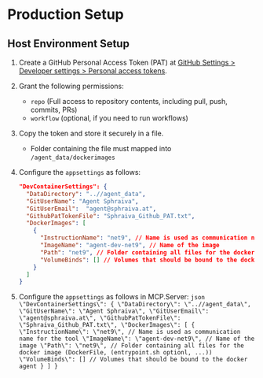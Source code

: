 # Production Setup

## Host Environment Setup

1. Create a GitHub Personal Access Token (PAT) at [GitHub Settings > Developer settings > Personal access tokens](https://github.com/settings/tokens).
2. Grant the following permissions:
   - `repo` (Full access to repository contents, including pull, push, commits, PRs)
   - `workflow` (optional, if you need to run workflows)
3. Copy the token and store it securely in a file.
   - Folder containing the file must mapped into `/agent_data/dockerimages`
4. Configure the `appsettings` as follows:

    ```json
    "DevContainerSettings": {
      "DataDirectory": "..//agent_data",
      "GitUserName": "Agent Sphraiva",
      "GitUserEmail":  "agent@sphraiva.at",
      "GithubPatTokenFile": "Sphraiva_Github_PAT.txt",
      "DockerImages": [
        {
          "InstructionName": "net9", // Name is used as communication name for the tool
          "ImageName": "agent-dev-net9", // Name of the image
          "Path": "net9", // Folder containing all files for the docker image (DockerFile, (entrypoint.sh optionl, ...))
          "VolumeBinds": [] // Volumes that should be bound to the docker agent
        }
      ]
    }
    ```
  4. Configure the `appsettings` as follows in MCP.Server:
    ```json
    \"DevContainerSettings\": {
      \"DataDirectory\": \"..//agent_data\",
      \"GitUserName\": \"Agent Sphraiva\",
      \"GitUserEmail\":  \"agent@sphraiva.at\",
      \"GithubPatTokenFile\": \"Sphraiva_Github_PAT.txt\",
      \"DockerImages\": [
        {
          \"InstructionName\": \"net9\", // Name is used as communication name for the tool
          \"ImageName\": \"agent-dev-net9\", // Name of the image
          \"Path\": \"net9\", // Folder containing all files for the docker image (DockerFile, (entrypoint.sh optionl, ...))
          \"VolumeBinds\": [] // Volumes that should be bound to the docker agent
        }
      ]
    }
    ```  
